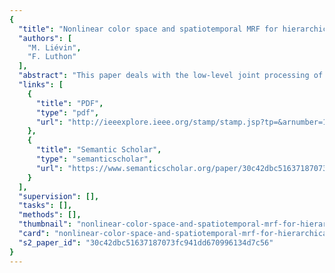 ```yaml
---
{
  "title": "Nonlinear color space and spatiotemporal MRF for hierarchical segmentation of face features in video",
  "authors": [
    "M. Liévin",
    "F. Luthon"
  ],
  "abstract": "This paper deals with the low-level joint processing of color and motion for robust face analysis within a feature-based approach. To gain robustness and contrast under unsupervised viewing conditions, a nonlinear color transform relevant for hue segmentation is derived from a logarithmic model. A hierarchical segmentation scheme is based on Markov random field modeling, that combines hue and motion detection within a spatiotemporal neighborhood. Relevant face regions are segmented without parameter tuning. The accuracy of the label fields enables not only face detection and tracking but also geometrical measurements on facial feature edges, such as lips or eyes. Results are shown both on typical test sequences and on various sequences acquired from micro- or mobile-cameras. The efficiency of the method makes it suitable for real-time applications aiming at audiovisual communication in unsupervised environments.",
  "links": [
    {
      "title": "PDF",
      "type": "pdf",
      "url": "http://ieeexplore.ieee.org/stamp/stamp.jsp?tp=&arnumber=1262014"
    },
    {
      "title": "Semantic Scholar",
      "type": "semanticscholar",
      "url": "https://www.semanticscholar.org/paper/30c42dbc51637187073fc941dd670996134d7c56"
    }
  ],
  "supervision": [],
  "tasks": [],
  "methods": [],
  "thumbnail": "nonlinear-color-space-and-spatiotemporal-mrf-for-hierarchical-segmentation-of-face-features-in-video-thumb.jpg",
  "card": "nonlinear-color-space-and-spatiotemporal-mrf-for-hierarchical-segmentation-of-face-features-in-video-card.jpg",
  "s2_paper_id": "30c42dbc51637187073fc941dd670996134d7c56"
}
---
```


